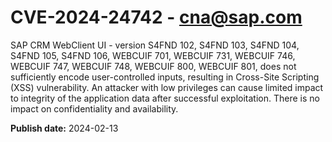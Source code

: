# CVE-2024-24742 - cna@sap.com

SAP CRM WebClient UI - version S4FND 102, S4FND 103, S4FND 104, S4FND 105, S4FND 106, WEBCUIF 701, WEBCUIF 731, WEBCUIF 746, WEBCUIF 747, WEBCUIF 748, WEBCUIF 800, WEBCUIF 801, does not sufficiently encode user-controlled inputs, resulting in Cross-Site Scripting (XSS) vulnerability. An attacker with low privileges can cause limited impact to integrity of the application data after successful exploitation. There is no impact on confidentiality and availability.



**Publish date:** 2024-02-13
